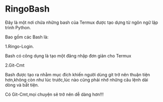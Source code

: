 # RingoBash

Đây là một nơi chứa những bash của Termux được tạo dựng từ ngôn ngữ lập trình Python.

Bao gồm các Bash là:

1.Ringo-Login.

Bash có công dụng là tạo một đăng nhập đơn giản cho Termux

2.Git-Cmt

Bash được tạo ra nhằm mục đích khiến người dùng git trở nên thuận tiện hơn,không còn như lúc trước,lúc nào cũng phải nhớ những câu lệnh dài dòng và bất tiện.

Có Git-Cmt,mọi chuyện sẽ trở nên dễ dàng hơn!!!

